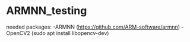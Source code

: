 # ARMNN_testing

needed packages:
-ARMNN (https://github.com/ARM-software/armnn)
-OpenCV2 (sudo apt install libopencv-dev)
